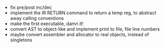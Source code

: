 * fix pre/post inc/dec
* implement the IR RETURN command to return a temp reg, to abstract away calling conventions
* make the first executable, damn it!
* convert AST to object-like and implement print to file, file line numbers
* maybe convert assembler and allocator to real objects, instead of singletons
